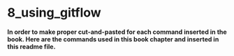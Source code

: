 # 8_using_gitflow

**In order to make proper cut-and-pasted for each command inserted in the book. Here are the commands used in this book chapter and inserted in this readme file.**

